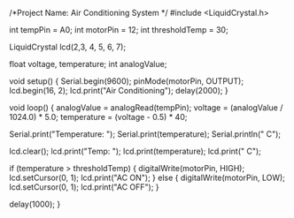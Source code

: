 /*Project Name: Air Conditioning System */
#include <LiquidCrystal.h>

int tempPin = A0;
int motorPin = 12;
int thresholdTemp = 30;

LiquidCrystal lcd(2,3, 4, 5, 6, 7);

float voltage, temperature;
int analogValue;

void setup() {
  Serial.begin(9600);
  pinMode(motorPin, OUTPUT);
  lcd.begin(16, 2);
  lcd.print("Air Conditioning");
  delay(2000);
}

void loop() {
  analogValue = analogRead(tempPin);
  voltage = (analogValue / 1024.0) * 5.0;
  temperature = (voltage - 0.5) * 40;

  Serial.print("Temperature: ");
  Serial.print(temperature);
  Serial.println(" C");

  lcd.clear();
  lcd.print("Temp: ");
  lcd.print(temperature);
  lcd.print(" C");

  if (temperature > thresholdTemp) {
    digitalWrite(motorPin, HIGH);
    lcd.setCursor(0, 1);
    lcd.print("AC ON");
  } else {
     digitalWrite(motorPin, LOW);
    lcd.setCursor(0, 1);
    lcd.print("AC OFF");
  }

  delay(1000);
}
   

